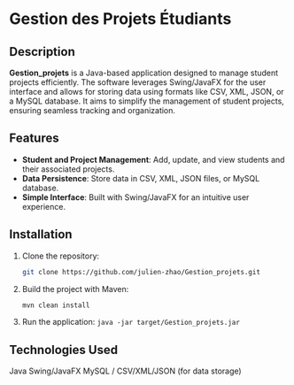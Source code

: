 # Gestion des Projets Étudiants

## Description

**Gestion_projets** is a Java-based application designed to manage student projects efficiently. The software leverages Swing/JavaFX for the user interface and allows for storing data using formats like CSV, XML, JSON, or a MySQL database. It aims to simplify the management of student projects, ensuring seamless tracking and organization.

## Features

- **Student and Project Management**: Add, update, and view students and their associated projects.
- **Data Persistence**: Store data in CSV, XML, JSON files, or MySQL database.
- **Simple Interface**: Built with Swing/JavaFX for an intuitive user experience.

## Installation

1. Clone the repository:
   ```bash
   git clone https://github.com/julien-zhao/Gestion_projets.git
   ```
2. Build the project with Maven:
   ```bash
   mvn clean install
   ```
4. Run the application:
   `java -jar target/Gestion_projets.jar`

## Technologies Used

Java
Swing/JavaFX
MySQL / CSV/XML/JSON (for data storage)
